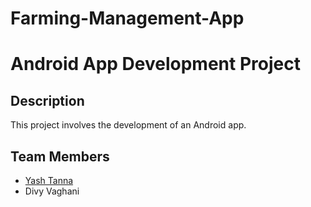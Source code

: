 # Farming-Management-App
# Android App Development Project

## Description

This project involves the development of an Android app.

## Team Members

- [Yash Tanna](https://www.linkedin.com/in/yash-tanna-29baa4241/)
- Divy Vaghani

